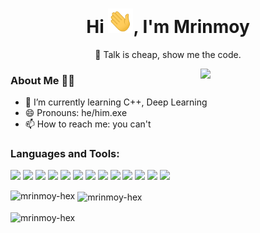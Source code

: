 <h1 align="center">Hi <img src="https://raw.githubusercontent.com/ABSphreak/ABSphreak/master/gifs/Hi.gif" width="40"/>, I'm Mrinmoy</h1>
<p align="center">🔧 Talk is cheap, show me the code.</p>

<img align='right' src='https://user-images.githubusercontent.com/5713670/87202985-820dcb80-c2b6-11ea-9f56-7ec461c497c3.gif' width='200"'>

<h3 align="left">About Me 👨‍💻</h3>

- 🌱 I’m currently learning C++, Deep Learning
- 😄 Pronouns: he/him.exe
- 📫 How to reach me: you can't


<p align="left">
</p>

<h3 align="left">Languages and Tools:</h3>
<p align="left">
  <img src="https://img.shields.io/badge/c++%20-%2300599C.svg?&style=for-the-badge&logo=c%2B%2B&logoColor=white">  
  <img src="https://img.shields.io/badge/c%20-%2300599C.svg?&style=for-the-badge&logo=c%2B%2B&logoColor=white">
  <img src="https://img.shields.io/badge/python%20-%2314354C.svg?&style=for-the-badge&logo=python&logoColor=white">   
  <img src="https://img.shields.io/badge/javascript%20-%23323330.svg?&style=for-the-badge&logo=javascript&logoColor=%23F7DF1E">
  <img src="https://img.shields.io/badge/css3%20-%231572B6.svg?&style=for-the-badge&logo=css3&logoColor=white">
  <img src="https://img.shields.io/badge/react%20-%2320232a.svg?&style=for-the-badge&logo=react&logoColor=%2361DAFB">
  <img src="https://img.shields.io/badge/git%20-%23F05033.svg?&style=for-the-badge&logo=git&logoColor=white">
  <img src="https://img.shields.io/badge/docker%20-%230db7ed.svg?&style=for-the-badge&logo=docker&logoColor=white">
  <img src="https://img.shields.io/badge/linux%20-%23FCC624.svg?&style=for-the-badge&logo=linux&logoColor=black">
  <img src="https://img.shields.io/badge/arduino%20-%2300979D.svg?&style=for-the-badge&logo=arduino&logoColor=white">
  <img src="https://img.shields.io/badge/rust%20-%23000000.svg?&style=for-the-badge&logo=rust&logoColor=white">
  <img src="https://img.shields.io/badge/x86%20assembly%20-%23A8B9CC.svg?&style=for-the-badge&logo=intel&logoColor=black">
  <img src="https://img.shields.io/badge/CMake%20-%23008FBA.svg?&style=for-the-badge&logo=cmake&logoColor=white">
</p>


<p><img align="left" src="https://github-readme-stats.vercel.app/api/top-langs?username=mrinmoy-hex&show_icons=true&locale=en&layout=donut-vertical&theme=dark" alt="mrinmoy-hex" /></p>

<p>&nbsp;<img align="center" src="https://github-readme-stats.vercel.app/api?username=mrinmoy-hex&show_icons=true&locale=en&rank_icon=github&theme=github_dark" alt="mrinmoy-hex" /></p>

<p><img align="center" src="https://github-readme-streak-stats.herokuapp.com/?user=mrinmoy-hex&theme=dark" alt="mrinmoy-hex" /></p>
